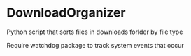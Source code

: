 # DownloadOrganizer
Python script that sorts files in downloads forlder by file type

Require watchdog package to track system events that occur

